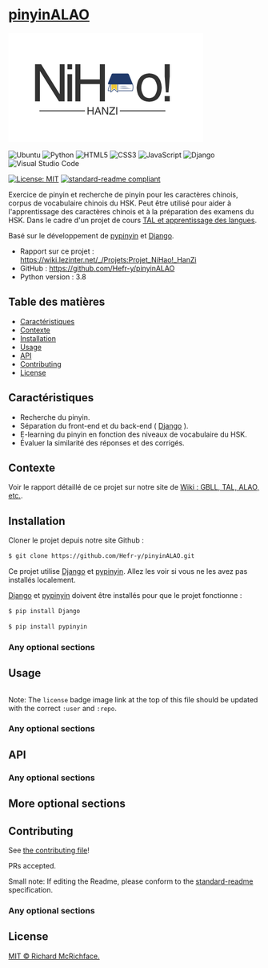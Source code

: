 # **[pinyinALAO](https://github.com/Hefr-y/pinyinALAO)**
  

![banner](https://github.com/Hefr-y/pinyinALAO/blob/main/pinyinALAO/static/styles/homestyle/images/logo.png)

![Ubuntu](https://img.shields.io/badge/Ubuntu-E95420?style=for-the-badge&logo=ubuntu&logoColor=white)
![Python](https://img.shields.io/badge/python-3670A0?style=for-the-badge&logo=python&logoColor=ffdd54)
![HTML5](https://img.shields.io/badge/html5-%23E34F26.svg?style=for-the-badge&logo=html5&logoColor=white)
![CSS3](https://img.shields.io/badge/css3-%231572B6.svg?style=for-the-badge&logo=css3&logoColor=white)
![JavaScript](https://img.shields.io/badge/javascript-%23323330.svg?style=for-the-badge&logo=javascript&logoColor=%23F7DF1E)
![Django](https://img.shields.io/badge/django-%23092E20.svg?style=for-the-badge&logo=django&logoColor=white)
![Visual Studio Code](https://img.shields.io/badge/Visual%20Studio%20Code-0078d7.svg?style=for-the-badge&logo=visual-studio-code&logoColor=white)

[![License: MIT](https://img.shields.io/badge/License-MIT-yellow.svg)](https://github.com/Hefr-y/pinyinALAO/blob/main/LICENSE)
[![standard-readme compliant](https://img.shields.io/badge/readme%20style-standard-brightgreen.svg?style=flat-square)](https://github.com/RichardLitt/standard-readme)

Exercice de pinyin et recherche de pinyin pour les caractères chinois, corpus de vocabulaire chinois du HSK. Peut être utilisé pour aider à l'apprentissage des caractères chinois et à la préparation des examens du HSK. Dans le cadre d'un projet de cours [TAL et apprentissage des langues](https://formations.univ-grenoble-alpes.fr/fr/catalogue-2021/master-XB/master-sciences-du-langage-IBC7OSQ4/parcours-industrie-de-la-langue-IBC7YS7U/ue-defis-du-tal-KN02KC91/tal-et-apprentissage-des-langues-KN02POEH.html).

Basé sur le développement de [pypinyin](https://github.com/mozillazg/python-pinyin) et [Django](https://www.djangoproject.com/).

- Rapport sur ce projet : https://wiki.lezinter.net/_/Projets:Projet_NiHao!_HanZi
- GitHub : https://github.com/Hefr-y/pinyinALAO
- Python version : 3.8

## Table des matières

- [Caractéristiques](#caractéristiques)
- [Contexte](#contexte)
- [Installation](#installation)
- [Usage](#usage)
- [API](#api)
- [Contributing](#contributing)
- [License](#license)

## Caractéristiques

- Recherche du pinyin.
- Séparation du front-end et du back-end ( [Django](https://www.djangoproject.com/) ).
- E-learning du pinyin en fonction des niveaux de vocabulaire du HSK.
- Évaluer la similarité des réponses et des corrigés.

## Contexte

Voir le rapport détaillé de ce projet sur notre site de [Wiki : GBLL, TAL, ALAO, etc.](https://wiki.lezinter.net/_/Projets:Projet_NiHao!_HanZi).

## Installation

Cloner le projet depuis notre site Github : 
```bash
$ git clone https://github.com/Hefr-y/pinyinALAO.git
```

Ce projet utilise [Django](https://www.djangoproject.com/) et [pypinyin](https://github.com/mozillazg/python-pinyin). Allez les voir si vous ne les avez pas installés localement.

[Django](https://www.djangoproject.com/) et [pypinyin](https://github.com/mozillazg/python-pinyin) doivent être installés pour que le projet fonctionne :

```bash
$ pip install Django
```
```bash
$ pip install pypinyin
```

### Any optional sections

## Usage

```
```

Note: The `license` badge image link at the top of this file should be updated with the correct `:user` and `:repo`.

### Any optional sections

## API

### Any optional sections

## More optional sections

## Contributing

See [the contributing file](CONTRIBUTING.md)!

PRs accepted.

Small note: If editing the Readme, please conform to the [standard-readme](https://github.com/RichardLitt/standard-readme) specification.

### Any optional sections

## License

[MIT © Richard McRichface.](../LICENSE)

